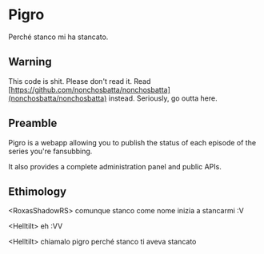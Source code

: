 Pigro
=====
Perché stanco mi ha stancato.

Warning
-------
This code is shit.
Please don't read it.
Read [https://github.com/nonchosbatta/nonchosbatta](nonchosbatta/nonchosbatta) instead.
Seriously, go outta here.

Preamble
--------
Pigro is a webapp allowing you to publish the status of each episode of the series you're fansubbing.

It also provides a complete administration panel and public APIs.

Ethimology
----------
&lt;RoxasShadowRS&gt; comunque stanco come nome inizia a stancarmi :V

&lt;Helltilt&gt; eh :VV

&lt;Helltilt&gt; chiamalo pigro perché stanco ti aveva stancato
